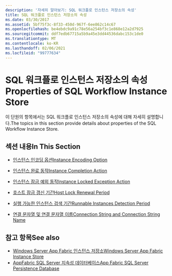 ```yaml
---
description: '자세히 알아보기: SQL 워크플로 인스턴스 저장소의 속성'
title: SQL 워크플로 인스턴스 저장소의 속성
ms.date: 03/30/2017
ms.assetid: 5bf75f3c-8f33-450d-967f-6ee862c14c67
ms.openlocfilehash: be4ebdc9a91c78e56a254bf3c1e868e12a2d7925
ms.sourcegitcommit: ddf7edb67715a5b9a45e3dd44536dabc153c1de0
ms.translationtype: MT
ms.contentlocale: ko-KR
ms.lasthandoff: 02/06/2021
ms.locfileid: "99777634"
---
```

# <a name="properties-of-sql-workflow-instance-store"></a><span data-ttu-id="56847-103">SQL 워크플로 인스턴스 저장소의 속성</span><span class="sxs-lookup"><span data-stu-id="56847-103">Properties of SQL Workflow Instance Store</span></span>

<span data-ttu-id="56847-104">이 단원의 항목에서는 SQL 워크플로 인스턴스 저장소의 속성에 대해 자세히 설명합니다.</span><span class="sxs-lookup"><span data-stu-id="56847-104">The topics in this section provide details about properties of the SQL Workflow Instance Store.</span></span>  
  
## <a name="in-this-section"></a><span data-ttu-id="56847-105">섹션 내용</span><span class="sxs-lookup"><span data-stu-id="56847-105">In This Section</span></span>  
  
- [<span data-ttu-id="56847-106">인스턴스 인코딩 옵션</span><span class="sxs-lookup"><span data-stu-id="56847-106">Instance Encoding Option</span></span>](instance-encoding-option.md)  
  
- [<span data-ttu-id="56847-107">인스턴스 완료 동작</span><span class="sxs-lookup"><span data-stu-id="56847-107">Instance Completion Action</span></span>](instance-completion-action.md)  
  
- [<span data-ttu-id="56847-108">인스턴스 잠금 예외 동작</span><span class="sxs-lookup"><span data-stu-id="56847-108">Instance Locked Exception Action</span></span>](instance-locked-exception-action.md)  
  
- [<span data-ttu-id="56847-109">호스트 잠금 갱신 기간</span><span class="sxs-lookup"><span data-stu-id="56847-109">Host Lock Renewal Period</span></span>](host-lock-renewal-period.md)  
  
- [<span data-ttu-id="56847-110">실행 가능한 인스턴스 검색 기간</span><span class="sxs-lookup"><span data-stu-id="56847-110">Runnable Instances Detection Period</span></span>](runnable-instances-detection-period.md)  
  
- [<span data-ttu-id="56847-111">연결 문자열 및 연결 문자열 이름</span><span class="sxs-lookup"><span data-stu-id="56847-111">Connection String and Connection String Name</span></span>](connection-string-and-connection-string-name.md)  
  
## <a name="see-also"></a><span data-ttu-id="56847-112">참고 항목</span><span class="sxs-lookup"><span data-stu-id="56847-112">See also</span></span>

- <span data-ttu-id="56847-113">[Windows Server App Fabric 인스턴스 저장소](/previous-versions/appfabric/ff383417(v=azure.10))</span><span class="sxs-lookup"><span data-stu-id="56847-113">[Windows Server App Fabric Instance Store](/previous-versions/appfabric/ff383417(v=azure.10))</span></span>
- <span data-ttu-id="56847-114">[AppFabric SQL Server 지속성 데이터베이스](/previous-versions/appfabric/ee790819(v=azure.10))</span><span class="sxs-lookup"><span data-stu-id="56847-114">[App Fabric SQL Server Persistence Database](/previous-versions/appfabric/ee790819(v=azure.10))</span></span>
